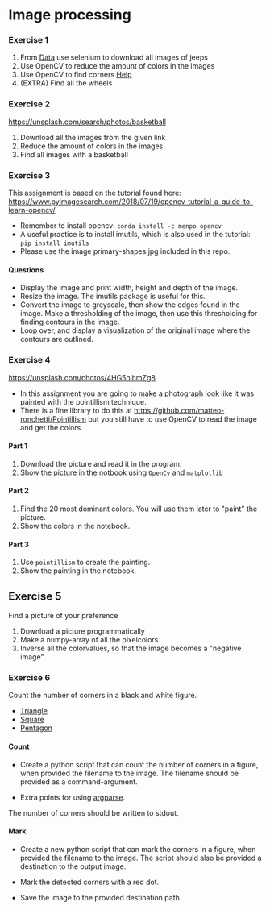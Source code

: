 # Image processing

### Exercise 1

1. From [Data](https://unsplash.com/search/photos/jeep) use selenium to download all images of jeeps
2. Use OpenCV to reduce the amount of colors in the images
3. Use OpenCV to find corners [Help](https://docs.opencv.org/master/d8/dd8/tutorial_good_features_to_track.html)
4. (EXTRA) Find all the wheels

### Exercise 2
https://unsplash.com/search/photos/basketball

1. Download all the images from the given link
2. Reduce the amount of colors in the images
3. Find all images with a basketball

### Exercise 3

This assignment is based on the tutorial found here: https://www.pyimagesearch.com/2018/07/19/opencv-tutorial-a-guide-to-learn-opencv/

- Remember to install opencv: `conda install -c menpo opencv`
- A useful practice is to install imutils, which is also used in the tutorial: `pip install imutils`
- Please use the image primary-shapes.jpg included in this repo.

#### Questions
- Display the image and print width, height and depth of the image.
- Resize the image. The imutils package is useful for this.
- Convert the image to greyscale, then show the edges found in the image.
Make a thresholding of the image, then use this thresholding for finding contours in the image.
- Loop over, and display a visualization of the original image where the contours are outlined.


### Exercise 4

https://unsplash.com/photos/4HG5hlhmZg8

- In this assignment you are going to make a photograph look like it was painted with the pointillism technique.
- There is a fine library to do this at https://github.com/matteo-ronchetti/Pointillism but you still have to use OpenCV to read the image and get the colors.

#### Part 1
1. Download the picture and read it in the program.
2. Show the picture in the notbook using `OpenCv` and `matplotlib`

#### Part 2
1. Find the 20 most dominant colors. You will use them later to "paint" the picture.
2. Show the colors in the notebook.

#### Part 3
1. Use `pointillism` to create the painting.
2. Show the painting in the notebook.

## Exercise 5
Find a picture of your preference	
1. Download a picture programmatically 
2. Make a numpy-array of all the pixelcolors. 
3. Inverse all the colorvalues, so that the image becomes a "negative image"

### Exercise 6

Count the number of corners in a black and white figure.

* [Triangle](https://encrypted-tbn0.gstatic.com/images?q=tbn:ANd9GcQ4Tf0_mwmTo7d_AyFGP_TAgkZF_huAfIDNcgKF0WHqvrg5ewyx)
* [Square](https://encrypted-tbn0.gstatic.com/images?q=tbn:ANd9GcRif8vMomA-yAO8tr4WIcdr6YJbyMRlonXNJGlN5eqfe0kgQ0NM)
* [Pentagon](https://dejpknyizje2n.cloudfront.net/svgcustom/clipart/preview/pentagon-shape-2628-13890-300x300.png)

#### Count

- Create a python script that can count the number of corners in a figure, when provided the filename to the image. The filename should be provided as a command-argument.

- Extra points for using [argparse](https://docs.python.org/2/library/argparse.html).

The number of corners should be written to stdout.

#### Mark

- Create a new python script that can mark the corners in a figure, when provided the filename to the image. The script should also be provided a destination to the output image.

- Mark the detected corners with a red dot.

- Save the image to the provided destination path.
